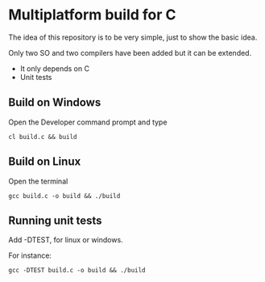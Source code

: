 # Multiplatform build for C

The idea of this repository is to be very simple, just to show the basic idea.

Only two SO and two compilers have been added but it can be extended.

- It only depends on C
- Unit tests

## Build on Windows

Open the Developer command prompt and type
```
cl build.c && build
```
## Build on Linux

Open the terminal
```
gcc build.c -o build && ./build
```

## Running unit tests
Add -DTEST, for linux or windows.

For instance:

```
gcc -DTEST build.c -o build && ./build
```



